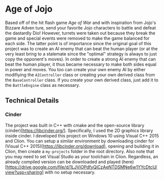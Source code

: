# Age of Jojo

Based off of the hit flash game *Age of War* and with inspiration from Jojo's Bizzare Adven ture, send your favorite Jojo characters to battle and defeat the dastardly Dio! However, turrets were taken out because they break the game and special events were removed to make the game balanced for each side. The latter point is of importance since the original goal of this project was to create an AI enemy that can beat the human player (or at the very least bring to a stalemate since the "optimal" strategy is always to just copy the opponent's moves). In order to create a strong AI enemy that can beat the human player, it thus became necessary to make both sides equal in power and moves. You too can create your own enemy AI by either modifiying the `AIController` class or creating your own derived class from the `BaseController` class. If you create your own derived class, just add it to the `BattleEngine` class as necessary.

## Technical Details

### Cinder

The project was built in C++ with cmake and the open-source library (cinder)[https://libcinder.org/]. Specifically, I used the 2D graphics library inside cinder. I developed this project on Windows 10 using Visual C++ 2015 and Clion. You can setup a similar environment by downloading cinder for (Visual C++ 2015)[https://libcinder.org/download], opening and building it in Clion, then create a `my-projects` folder in the root directory. Also note that you may need to set Visual Studio as your toolchain in Clion. Regardless, an already compiled version can be downloaded and played (here)[https://drive.google.com/file/d/1LJViOPdfyQiCzAeNTDSMNe6w1YYcDtcU/view?usp=sharing] with no setup necessary.
